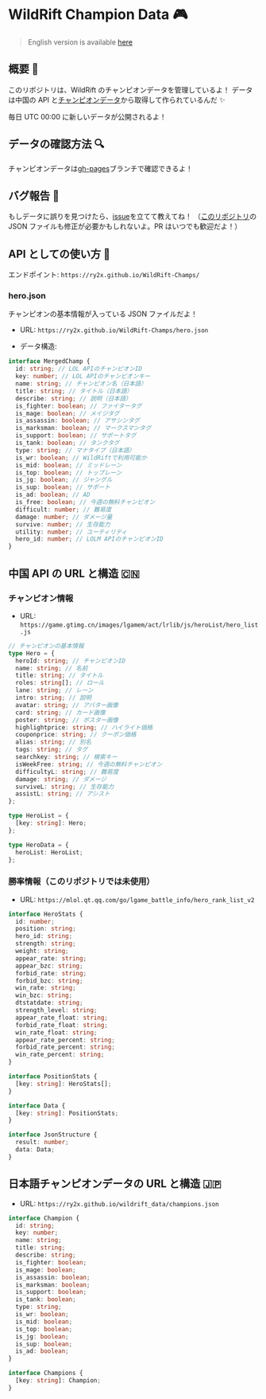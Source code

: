# WildRift Champion Data 🎮

> English version is available [here](https://github.com/ry2x/WildRift-Champs/blob/master/readme.en.md)

## 概要 📝

このリポジトリは、WildRift のチャンピオンデータを管理しているよ！
データは中国の API と[チャンピオンデータ](https://github.com/ry2x/wildrift_data)から取得して作られているんだ ✨

毎日 UTC 00:00 に新しいデータが公開されるよ！

## データの確認方法 🔍

チャンピオンデータは[gh-pages](https://github.com/ry2x/WildRift-Champs/tree/gh-pages)ブランチで確認できるよ！

## バグ報告 🐛

もしデータに誤りを見つけたら、[issue](https://github.com/ry2x/WildRift-Champs/issues)を立てて教えてね！
（[このリポジトリ](https://github.com/ry2x/wildrift_data)の JSON ファイルも修正が必要かもしれないよ。PR はいつでも歓迎だよ！）

## API としての使い方 🚀

エンドポイント: `https://ry2x.github.io/WildRift-Champs/`

### hero.json

チャンピオンの基本情報が入っている JSON ファイルだよ！

- URL: `https://ry2x.github.io/WildRift-Champs/hero.json`

- データ構造:

```ts
interface MergedChamp {
  id: string; // LOL APIのチャンピオンID
  key: number; // LOL APIのチャンピオンキー
  name: string; // チャンピオン名（日本語）
  title: string; // タイトル（日本語）
  describe: string; // 説明（日本語）
  is_fighter: boolean; // ファイタータグ
  is_mage: boolean; // メイジタグ
  is_assassin: boolean; // アサシンタグ
  is_marksman: boolean; // マークスマンタグ
  is_support: boolean; // サポートタグ
  is_tank: boolean; // タンクタグ
  type: string; // マナタイプ（日本語）
  is_wr: boolean; // WildRiftで利用可能か
  is_mid: boolean; // ミッドレーン
  is_top: boolean; // トップレーン
  is_jg: boolean; // ジャングル
  is_sup: boolean; // サポート
  is_ad: boolean; // AD
  is_free: boolean; // 今週の無料チャンピオン
  difficult: number; // 難易度
  damage: number; // ダメージ量
  survive: number; // 生存能力
  utility: number; // ユーティリティ
  hero_id: number; // LOLM APIのチャンピオンID
}
```

## 中国 API の URL と構造 🇨🇳

### チャンピオン情報

- URL: `https://game.gtimg.cn/images/lgamem/act/lrlib/js/heroList/hero_list.js`

```ts
// チャンピオンの基本情報
type Hero = {
  heroId: string; // チャンピオンID
  name: string; // 名前
  title: string; // タイトル
  roles: string[]; // ロール
  lane: string; // レーン
  intro: string; // 説明
  avatar: string; // アバター画像
  card: string; // カード画像
  poster: string; // ポスター画像
  highlightprice: string; // ハイライト価格
  couponprice: string; // クーポン価格
  alias: string; // 別名
  tags: string; // タグ
  searchkey: string; // 検索キー
  isWeekFree: string; // 今週の無料チャンピオン
  difficultyL: string; // 難易度
  damage: string; // ダメージ
  surviveL: string; // 生存能力
  assistL: string; // アシスト
};

type HeroList = {
  [key: string]: Hero;
};

type HeroData = {
  heroList: HeroList;
};
```

### 勝率情報（このリポジトリでは未使用）

- URL: `https://mlol.qt.qq.com/go/lgame_battle_info/hero_rank_list_v2`

```ts
interface HeroStats {
  id: number;
  position: string;
  hero_id: string;
  strength: string;
  weight: string;
  appear_rate: string;
  appear_bzc: string;
  forbid_rate: string;
  forbid_bzc: string;
  win_rate: string;
  win_bzc: string;
  dtstatdate: string;
  strength_level: string;
  appear_rate_float: string;
  forbid_rate_float: string;
  win_rate_float: string;
  appear_rate_percent: string;
  forbid_rate_percent: string;
  win_rate_percent: string;
}

interface PositionStats {
  [key: string]: HeroStats[];
}

interface Data {
  [key: string]: PositionStats;
}

interface JsonStructure {
  result: number;
  data: Data;
}
```

## 日本語チャンピオンデータの URL と構造 🇯🇵

- URL: `https://ry2x.github.io/wildrift_data/champions.json`

```ts
interface Champion {
  id: string;
  key: number;
  name: string;
  title: string;
  describe: string;
  is_fighter: boolean;
  is_mage: boolean;
  is_assassin: boolean;
  is_marksman: boolean;
  is_support: boolean;
  is_tank: boolean;
  type: string;
  is_wr: boolean;
  is_mid: boolean;
  is_top: boolean;
  is_jg: boolean;
  is_sup: boolean;
  is_ad: boolean;
}

interface Champions {
  [key: string]: Champion;
}
```
